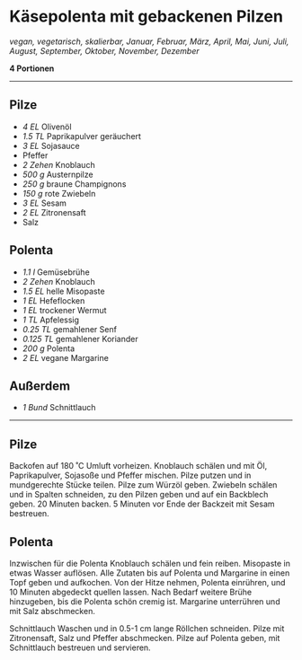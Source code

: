 # Käsepolenta mit gebackenen Pilzen

*vegan, vegetarisch, skalierbar, Januar, Februar, März, April, Mai, Juni, Juli, August, September, Oktober, November, Dezember*

**4 Portionen**

---

## Pilze

- *4 EL* Olivenöl
- *1.5 TL* Paprikapulver geräuchert
- *3 EL* Sojasauce
- Pfeffer
- *2 Zehen* Knoblauch
- *500 g* Austernpilze
- *250 g* braune Champignons
- *150 g* rote Zwiebeln
- *3 EL* Sesam
- *2 EL* Zitronensaft
- Salz

## Polenta

- *1.1 l* Gemüsebrühe
- *2 Zehen* Knoblauch
- *1.5 EL* helle Misopaste
- *1 EL* Hefeflocken
- *1 EL* trockener Wermut
- *1 TL* Apfelessig
- *0.25 TL* gemahlener Senf
- *0.125 TL* gemahlener Koriander
- *200 g* Polenta
- *2 EL* vegane Margarine

## Außerdem

- *1 Bund* Schnittlauch

---

## Pilze

Backofen auf 180 ˚C Umluft vorheizen. Knoblauch schälen und mit Öl, Paprikapulver, Sojasoße und Pfeffer mischen. Pilze putzen und in mundgerechte Stücke teilen. Pilze zum Würzöl geben. Zwiebeln schälen und in Spalten schneiden, zu den Pilzen geben und auf ein Backblech geben. 20 Minuten backen. 5 Minuten vor Ende der Backzeit mit Sesam bestreuen.

## Polenta

Inzwischen für die Polenta Knoblauch schälen und fein reiben. Misopaste in etwas Wasser auflösen. Alle Zutaten bis auf Polenta und Margarine in einen Topf geben und aufkochen. Von der Hitze nehmen, Polenta einrühren, und 10 Minuten abgedeckt quellen lassen. Nach Bedarf weitere Brühe hinzugeben, bis die Polenta schön cremig ist. Margarine unterrühren und mit Salz abschmecken.

Schnittlauch Waschen und in 0.5-1 cm lange Röllchen schneiden. Pilze mit Zitronensaft, Salz und Pfeffer abschmecken. Pilze auf Polenta geben, mit Schnittlauch bestreuen und servieren.